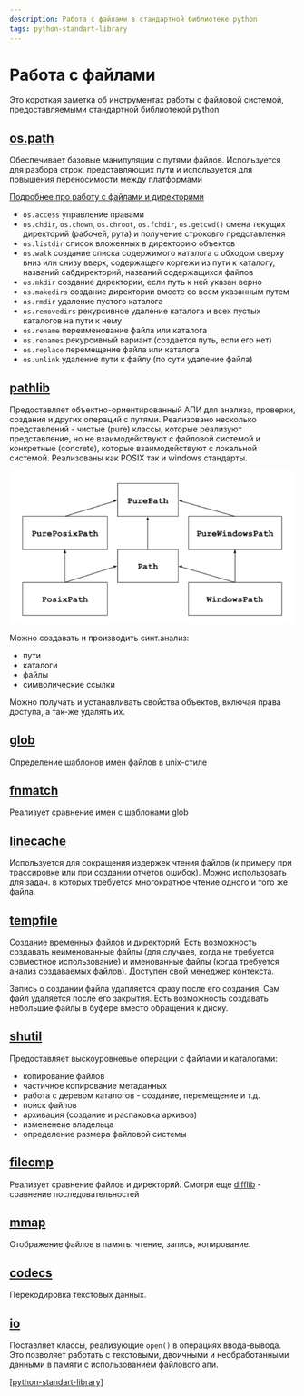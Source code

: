 ```yaml
---
description: Работа с файлами в стандартной библиотеке python
tags: python-standart-library
---
```

# Работа с файлами

Это короткая заметка об инструментах работы с файловой системой, предоставляемыми стандартной библиотекой python

## [os.path](https://docs.python.org/3/library/os.path.html)

Обеспечивает базовые манипуляции с путями файлов. Используется для разбора строк, представляющих пути и используется для повышения переносимости между платформами

[Подробнее про работу с файлами и директорими](https://docs.python.org/3/library/os.html#files-and-directories)

- `os.access` управление правами
- `os.chdir`, `os.chown`, `os.chroot`, `os.fchdir`, `os.getcwd()` смена текущих директорий (рабочей, рута) и получение строковго представления
- `os.listdir` список вложенных в директорию объектов
- `os.walk` создание списка содержимого каталога с обходом сверху вниз или снизу вверх, содержащего кортежи из пути к каталогу, названий сабдиректорий, названий содержащихся файлов
- `os.mkdir` создание директории, если путь к ней указан верно
- `os.makedirs` создание директории вместе со всем указанным путем
- `os.rmdir` удаление пустого каталога
- `os.removedirs` рекурсивное удаление каталога и всех пустых каталогов на пути к нему
- `os.rename` переименование файла или каталога
- `os.renames` рекурсивный вариант (создается путь, если его нет)
- `os.replace` перемещение файла или каталога
- `os.unlink` удаление пути к файлу (по сути удаление файла)

## [pathlib](https://docs.python.org/3/library/pathlib.html?highlight=pathlib#module-pathlib)

Предоставляет объектно-ориентированный АПИ для анализа, проверки, создания и других операций с путями. Реализовано несколько представлений - чистые (pure) классы, которые реализуют представление, но не взаимодействуют с файловой системой и конкретные (concrete), которые взаимодействуют с локальной системой. Реализованы как POSIX так и windows стандарты.

![pathlib](../attachments/2021-12-08-02-19-06.png)

Можно создавать и производить синт.анализ:

- пути
- каталоги
- файлы
- символические ссылки

Можно получать и устанавливать свойства объектов, включая права доступа, а так-же удалять их.

## [glob](https://docs.python.org/3/library/glob.html?highlight=glob#module-glob)

Определение шаблонов имен файлов в unix-стиле

## [fnmatch](https://docs.python.org/3/library/fnmatch.html?highlight=fnmatch#module-fnmatch)

Реализует сравнение имен с шаблонами glob

## [linecache](https://docs.python.org/3/library/linecache.html?highlight=linecache#module-linecache)

Используется для сокращения издержек чтения файлов (к примеру при трассировке или при создании отчетов ошибок). Можно использовать для задач. в которых требуется многократное чтение одного и того же файла.

## [tempfile](https://docs.python.org/3/library/tempfile.html?highlight=tempfile#module-tempfile)

Создание временных файлов и директорий. Есть возможность создавать неименованные файлы (для случаев, когда не требуется совместное использование) и именованные файлы (когда требуется анализ создаваемых файлов). Доступен свой менеджер контекста.

Запись о создании файла удапляется сразу после его создания. Сам файл удаляется после его закрытия. Есть возможность создавать небольшие файлы в буфере вместо обращения к диску.

## [shutil](https://docs.python.org/3/library/shutil.html?highlight=shutil#module-shutil)

Предоставляет выскоуровневые операции с файлами и каталогами:

- копирование файлов
- частичное копирование метаданных
- работа с деревом каталогов - создание, перемещение и т.д.
- поиск файлов
- архивация (создание и распаковка архивов)
- измененеие владельца
- определение размера файловой системы

## [filecmp](https://docs.python.org/3/library/filecmp.html?highlight=filecmp#module-filecmp)

Реализует сравнение файлов и директорий. Смотри еще [difflib](https://docs.python.org/3/library/difflib.html?highlight=difflib#module-difflib) - сравнение последовательностей

## [mmap](https://docs.python.org/3/library/mmap.html?highlight=mmap#module-mmap)

Отображение файлов в память: чтение, запись, копирование.

## [codecs](https://docs.python.org/3/library/codecs.html?highlight=codecs#module-codecs)

Перекодировка текстовых данных.

## [io](https://docs.python.org/3/library/io.html)

Поставляет классы, реализующие `open()` в операциях ввода-вывода. Это позволяет работать с текстовыми, двоичными и необработанными данными в памяти с использованием файлового апи.

[[python-standart-library]]

[//begin]: # "Autogenerated link references for markdown compatibility"
[python-standart-library]: ../lists/python-standart-library "Стандартная библиотека python - список заметок"
[//end]: # "Autogenerated link references"